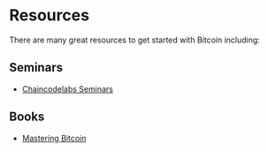 # Resources 
There are many great resources to get started with Bitcoin including:

## Seminars
* [Chaincodelabs Seminars](https://github.com/chaincodelabs/seminars)

## Books
* [Mastering Bitcoin](https://github.com/bitcoinbook/bitcoinbook)